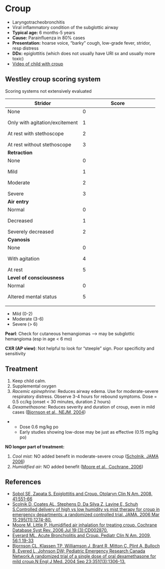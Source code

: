 


# Croup

-   Laryngotracheobronchitis
-   Viral inflammatory condition of the subglottic airway
-   **Typical age:** 6 months-5 years
-   **Cause:** Parainfluenza in 80% cases
-   **Presentation:** hoarse voice, “barky” cough, low-grade fever, stridor, resp distress 
-   **DDx:** epiglottitis (which does not usually have URI sx and usually more toxic)
-   [Video of child with croup](http://academiclifeinem.blogspot.com/2010/08/paucis-verbis-card-croup.html)

## Westley croup scoring system

Scoring systems not extensively evaluated

<table>
<colgroup>
<col width="50%" />
<col width="50%" />
</colgroup>
<thead>
<tr class="header">
<th><strong>Stridor</strong></th>
<th>Score</th>
</tr>
</thead>
<tbody>
<tr class="odd">
<td>None
<p>Only with agitation/excitement</p>
<p>At rest with stethoscope</p>
At rest without stethoscope</td>
<td>0
<p>1</p>
<p>2</p>
3</td>
</tr>
<tr class="even">
<td><strong>Retraction</strong></td>
<td> </td>
</tr>
<tr class="odd">
<td>None
<p>Mild</p>
<p>Moderate</p>
Severe</td>
<td>0
<p>1</p>
<p>2</p>
3</td>
</tr>
<tr class="even">
<td><strong>Air entry</strong></td>
<td> </td>
</tr>
<tr class="odd">
<td>Normal
<p>Decreased</p>
Severely decreased</td>
<td>0
<p>1</p>
2</td>
</tr>
<tr class="even">
<td><strong>Cyanosis</strong></td>
<td> </td>
</tr>
<tr class="odd">
<td>None
<p>With agitation</p>
At rest</td>
<td>0
<p>4</p>
5</td>
</tr>
<tr class="even">
<td><strong>Level of consciousness</strong></td>
<td> </td>
</tr>
<tr class="odd">
<td>Normal
<p>Altered mental status</p></td>
<td>0
<p>5</p></td>
</tr>
</tbody>
</table>

-   Mild (0-2)
-   Moderate (3-6)
-   Severe (&gt; 6)

**Pearl**: Check for cutaneous hemangiomas --&gt; may be subglottic hemangioma (esp in age &lt; 6 mo)

**CXR (AP view)**: Not helpful to look for “steeple” sign. Poor specificity and sensitivity

## Treatment 

1.  Keep child calm.
2.  Supplemental oxygen
3.  <span class="drug">*Racemic epinephrine:*</span> Reduces airway edema. Use for moderate-severe respiratory distress. Observe 3-4 hours for rebound symptoms. Dose = 0.5 cc/kg (onset &lt; 30 minutes, duration 2 hours)
4.  <span class="drug">*Dexamethasone:*</span> Reduces severity and duration of croup, even in mild cases ([Bjornson et al., NEJM, 2004](https://www.ncbi.nlm.nih.gov/pubmed/?term=15385657))

-   -   Dose 0.6 mg/kg po
    -   Early studies showing low-dose may be just as effective (0.15 mg/kg po)

**NO longer part of treatment:**

1.  *Cool mist:* NO added benefit in moderate-severe croup ([Scholnik, JAMA 2006](https://www.ncbi.nlm.nih.gov/pubmed/?term=16537737))
2.  *Humidified air:* NO added benefit ([Moore et al., Cochrane, 2006](https://www.ncbi.nlm.nih.gov/pubmed/?term=16855994))

## References

-   [Sobol SE, Zapata S. Epiglottitis and Croup. Otolaryn Clin N Am. 2008, 41:551-66](https://www.ncbi.nlm.nih.gov/pubmed/?term=18435998)
-   [Scolnik D, Coates AL, Stephens D, Da Silva Z, Lavine E, Schuh S.Controlled delivery of high vs low humidity vs mist therapy for croup in emergency departments: a randomized controlled trial. JAMA. 2006 Mar 15;295(11):1274-80.](https://www.ncbi.nlm.nih.gov/pubmed/?term=16537737)
-   [Moore M, Little P. Humidified air inhalation for treating croup. Cochrane Database Syst Rev. 2006 Jul 19;(3):CD002870.](https://www.ncbi.nlm.nih.gov/pubmed/?term=16855994)
-   [Everard ML. Acute Bronchiolitis and Croup. Pediatr Clin N Am. 2009, 56:1 19-33](https://www.ncbi.nlm.nih.gov/pubmed/?term=19135584)
-   [Bjornson CL, Klassen TP, Williamson J, Brant R, Mitton C, Plint A, Bulloch B, Evered L, Johnson DW; Pediatric Emergency Research Canada Network.A randomized trial of a single dose of oral dexamethasone for mild croup.N Engl J Med. 2004 Sep 23;351(13):1306-13.](https://www.ncbi.nlm.nih.gov/pubmed/?term=15385657)

